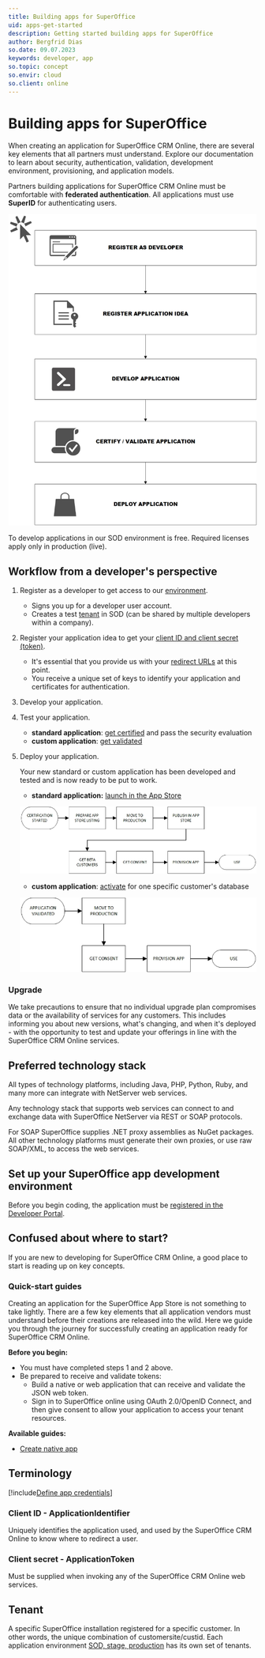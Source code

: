 ```yaml
---
title: Building apps for SuperOffice
uid: apps-get-started
description: Getting started building apps for SuperOffice
author: Bergfrid Dias
so.date: 09.07.2023
keywords: developer, app
so.topic: concept
so.envir: cloud
so.client: online
--- 
```


# Building apps for SuperOffice

When creating an application for SuperOffice CRM Online, there are several key elements that all partners must understand. Explore our documentation to learn about security, authentication, validation, development environment, provisioning, and application models.

Partners building applications for SuperOffice CRM Online must be comfortable with **federated authentication**. All applications must use **SuperID** for authenticating users.

![Onboarding process for app developers][img1]

To develop applications in our SOD environment is free. Required licenses apply only in production (live).

## Workflow from a developer's perspective

1. Register as a developer to get access to our [environment][1].

    * Signs you up for a developer user account.
    * Creates a test [tenant](#tenant) in SOD (can be shared by multiple developers within a company).

2. Register your application idea to get your [client ID and client secret (token)](#terminology).

    * It's essential that you provide us with your [redirect URLs][4] at this point.
    * You receive a unique set of keys to identify your application and certificates for authentication.

3. Develop your application.

4. Test your application.

    * **standard application**: [get certified][6] and pass the security evaluation
    * **custom application**: [get validated][7]

5. Deploy your application.

    Your new standard or custom application has been developed and tested and is now ready to be put to work.

    * **standard application:** [launch in the App Store][8]

    ![Diagram showing workflow for standard apps][img2]

    * **custom application**: [activate][9] for one specific customer's database

    ![Diagram showing workflow for custom apps][img3]

### Upgrade

We take precautions to ensure that no individual upgrade plan compromises data or the availability of services for any customers. This includes informing you about new versions, what's changing, and when it's deployed - with the opportunity to test and update your offerings in line with the SuperOffice CRM Online services.

## Preferred technology stack

All types of technology platforms, including Java, PHP, Python, Ruby, and many more can integrate with NetServer web services.

Any technology stack that supports web services can connect to and exchange data with SuperOffice NetServer via REST or SOAP protocols.

For SOAP SuperOffice supplies .NET proxy assemblies as NuGet packages. All other technology platforms must generate their own proxies, or use raw SOAP/XML, to access the web services.

## Set up your SuperOffice app development environment

Before you begin coding, the application must be [registered in the Developer Portal][2].

## Confused about where to start?

If you are new to developing for SuperOffice CRM Online, a good place to start is reading up on key concepts.

### Quick-start guides

Creating an application for the SuperOffice App Store is not something to take lightly. There are a few key elements that all application vendors must understand before their creations are released into the wild. Here we guide you through the journey for successfully creating an application ready for SuperOffice CRM Online.

**Before you begin:**

* You must have completed steps 1 and 2 above.
* Be prepared to receive and validate tokens:
  * Build a native or web application that can receive and validate the JSON web token.
  * Sign in to SuperOffice online using OAuth 2.0/OpenID Connect, and then give consent to allow your application to access your tenant resources.

**Available guides:**

* [Create native app][10]

## Terminology

[!include[Define app credentials](includes/def-app-credentials.md)]

### <a id="client-id" />Client ID - ApplicationIdentifier

Uniquely identifies the application used, and used by the SuperOffice CRM Online to know where to redirect a user.

### <a id="client-secret" />Client secret - ApplicationToken

Must be supplied when invoking any of the SuperOffice CRM Online web services.

## Tenant

A specific SuperOffice installation registered for a specific customer. In other words, the unique combination of customersite/custid. Each application environment [SOD, stage, production][1] has its own set of tenants.

<!-- Referenced links -->
[1]: app-envir.md
[2]: ../create-app/wizard/index.md
[4]: ../create-app/config/redirects/index.md
[6]: ../standard-app/certification/certify-app.md
[8]: ../standard-app/publish.md
[7]: ../custom-app/validate.md
[9]: ../custom-app/activate.md
[10]: ../../api/tutorials/native-app-quickstart.md

<!-- Referenced images -->
[img1]: media/soap-onboarding.jpg
[img2]: media/stdapp-publishing.jpg
[img3]: media/custapp-publishing.jpg
